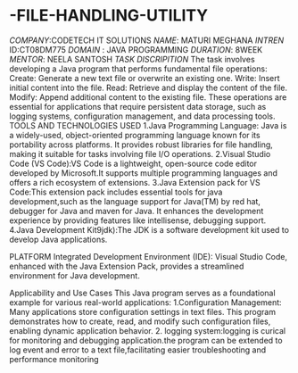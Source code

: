 # -FILE-HANDLING-UTILITY
*COMPANY*:CODETECH IT SOLUTIONS
*NAME*: MATURI MEGHANA
*INTREN* ID:CT08DM775
*DOMAIN* : JAVA PROGRAMMING
*DURATION*: 8WEEK
*MENTOR*: NEELA SANTOSH
*TASK DISCRIPITION*
The task involves developing a Java program that performs fundamental file operations:
Create: Generate a new text file or overwrite an existing one.
Write: Insert initial content into the file.
Read: Retrieve and display the content of the file.
Modify: Append additional content to the existing file.
These operations are essential for applications that require persistent data storage, such as logging systems, configuration management, and data processing tools.
 TOOLS AND TECHNOLOGIES USED
     1.Java Programming Language: Java is a widely-used, object-oriented programming language known for its portability across platforms. It provides robust 
       libraries for file handling, making it suitable for tasks involving file I/O operations.
    2.Visual Studio Code (VS Code):VS Code is a lightweight, open-source code editor developed by Microsoft.It supports multiple programming languages and offers a 
     rich ecosystem of extensions.
    3.Java Extension pack for VS Code:This extension pack includes essential tools for java development,such as the language support for Java(TM) by red hat, 
     debugger for Java and maven for Java. It enhances the development experience by providing features like intellisense, debugging support.
    4.Java Development Kit9jdk):The JDK is a software development kit used to develop Java applications.

PLATFORM
    Integrated Development Environment (IDE): Visual Studio Code, enhanced with the Java Extension Pack, provides a streamlined environment for Java development.

  Applicability and Use Cases
    This Java program serves as a foundational example for various real-world applications:
       1.Configuration Management: Many applications store configuration settings in text files. This program demonstrates how to create, read, and modify such 
            configuration files, enabling dynamic application behavior.
       2. logging system:logging is  curical for monitoring and debugging  application.the 
             program can be extended to log event and error to a text file,facilitating easier 
             troubleshooting and  performance monitoring
       
      
